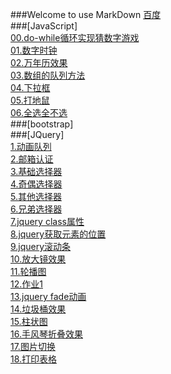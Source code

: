 ###Welcome to use MarkDown
[百度](http://wwww.baidu.com)<br />
###[JavaScript]<br />
[00.do-while循环实现猜数字游戏](https://947011901.github.io/JavaScript/00-do-while循环实现猜数字游戏.html)<br />
[01.数字时钟](https://947011901.github.io/JavaScript/04-数字时钟.html)<br />
[02.万年历效果](https://947011901.github.io/JavaScript/05-万年历效果.html)<br />
[03.数组的队列方法](https://947011901.github.io/JavaScript/06-数组的队列方法.html)<br />
[04.下拉框](https://947011901.github.io/JavaScript/下拉框.html)<br />
[05.打地鼠](https://947011901.github.io/JavaScript/打地鼠.html)<br />
[06.全选全不选](https://947011901.github.io/JavaScript/全选全不选.html)<br />
###[bootstrap]<br />
###[JQuery]<br />
[1.动画队列](https://947011901.github.io/JQuery/1.动画队列.html)<br />
[2.邮箱认证](https://947011901.github.io/JQuery/2.邮箱认证.html)<br />
[3.基础选择器](https://947011901.github.io/JQuery/3-基础选择器.html)<br />
[4.奇偶选择器](https://947011901.github.io/JQuery/4.奇数偶数选择器.html)<br />
[5.其他选择器](https://947011901.github.io/JQuery/4-其他选择器.html)<br />
[6.兄弟选择器](https://947011901.github.io/JQuery/6.jquery兄弟选择器.html)<br />
[7.jquery class属性](https://947011901.github.io/JQuery/5.class属性.html)<br />
[8.jquery获取元素的位置](https://947011901.github.io/JQuery/6-jquery获取元素的位置.html)<br />
[9.jquery滚动条](https://947011901.github.io/JQuery/7-jquery滚动条.html)<br />
[10.放大镜效果](https://947011901.github.io/JQuery/8.放大镜效果.html)<br />
[11.轮播图](https://947011901.github.io/JQuery/9.轮播图.html)<br />
[12.作业1](https://947011901.github.io/JQuery/作业demo.html)<br />
[13.jquery fade动画](https://947011901.github.io/JQuery/8.fade动画.html)<br />
[14.垃圾桶效果](https://947011901.github.io/JQuery/垃圾桶效果.html)<br />
[15.柱状图](https://947011901.github.io/JQuery/1.柱状图.html)<br />
[16.手风琴折叠效果](https://947011901.github.io/JQuery/4.手风琴折叠效果.html)<br />
[17.图片切换](https://947011901.github.io/JQuery/5.图片切换.html)<br />
[18.打印表格](https://947011901.github.io/JQuery/2.jquery打印表格.html)<br />

